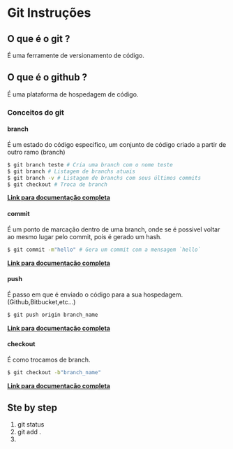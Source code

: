 # Git Instruções

## O que é o git ?

É uma ferramente de versionamento de código.

## O que é o github ?

É uma plataforma de hospedagem de código.


### Conceitos do git 

#### branch

É um estado do código especifico, um conjunto de código criado a partir de outro ramo (branch) 


```bash
$ git branch teste # Cria uma branch com o nome teste
$ git branch # Listagem de branchs atuais
$ git branch -v # Listagem de branchs com seus últimos commits
$ git checkout # Troca de branch
```

**[Link para documentação completa](https://git-scm.com/docs/git-branch/pt_BR)**

#### commit

É um ponto de marcação dentro de uma branch, onde se é possivel voltar ao mesmo lugar pelo commit, pois é gerado um hash.


```bash
$ git commit -m"hello" # Gera um commit com a mensagem `hello`
```


**[Link para documentação completa](https://git-scm.com/docs/git-commit/pt_BR)**


#### push

É passo em que é enviado o código para a sua hospedagem. (Github,Bitbucket,etc...)


```bash
$ git push origin branch_name
```
**[Link para documentação completa](https://git-scm.com/docs/git-push/pt_BR)**


#### checkout

É como trocamos de branch.

```bash
$ git checkout -b"branch_name"

```
**[Link para documentação completa](https://git-scm.com/docs/git-checkout/pt_BR)**


## Ste by step

1. git status
2. git add .
3. 




